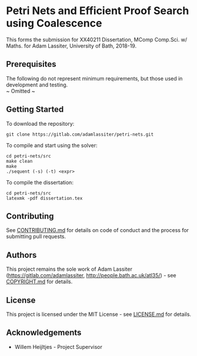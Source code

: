 # Petri Nets and Efficient Proof Search using Coalescence
This forms the submission for XX40211 Dissertation, MComp Comp.Sci. w/ Maths. for Adam Lassiter, University of Bath, 2018-19.

## Prerequisites
The following do not represent minimum requirements, but those used in development and testing.  
~ Omitted ~

## Getting Started
To download the repository:
```
git clone https://gitlab.com/adamlassiter/petri-nets.git
```

To compile and start using the solver:
```
cd petri-nets/src
make clean
make
./sequent (-s) (-t) <expr>
```

To compile the dissertation:
```
cd petri-nets/src
latexmk -pdf dissertation.tex
```

## Contributing
See [CONTRIBUTING.md](CONTRIBUTING.md) for details on code of conduct and the process for submitting pull requests.

## Authors
This project remains the sole work of Adam Lassiter (https://gitlab.com/adamlassiter, http://people.bath.ac.uk/atl35/) - see [COPYRIGHT.md](COPYRIGHT.md) for details.

## License
This project is licensed under the MIT License - see [LICENSE.md](LICENSE.md) for details.

## Acknowledgements
* Willem Heijltjes - Project Supervisor

